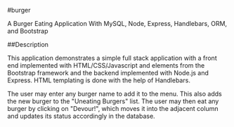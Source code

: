 #burger

A Burger Eating Application With MySQL, Node, Express, Handlebars, ORM, and Bootstrap

##Description

This application demonstrates a simple full stack application with a front end implemented with HTML/CSS/Javascript and elements from the Bootstrap framework and the backend implemented with Node.js and Express. HTML templating is done with the help of Handlebars.

The user may enter any burger name to add it to the menu. This also adds the new burger to the "Uneating Burgers" list. The user may then eat any burger by clicking on "Devour!", which moves it into the adjacent column and updates its status accordingly in the database.
